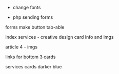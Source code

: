 - change fonts

- php sending forms

forms make button tab-able

index services - creative design card info and imgs

article 4 - imgs

links for bottom 3 cards

services cards darker blue
